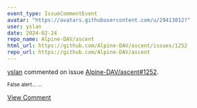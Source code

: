 ```yaml
---
event_type: IssueCommentEvent
avatar: "https://avatars.githubusercontent.com/u/29413012?"
user: yslan
date: 2024-02-24
repo_name: Alpine-DAV/ascent
html_url: https://github.com/Alpine-DAV/ascent/issues/1252
repo_url: https://github.com/Alpine-DAV/ascent
---
```


<a href='https://github.com/yslan' target='_blank'>yslan</a> commented on issue <a href='https://github.com/Alpine-DAV/ascent/issues/1252' target='_blank'>Alpine-DAV/ascent#1252</a>.

<small>False alert......</small>

<a href='https://github.com/Alpine-DAV/ascent/issues/1252' target='_blank'>View Comment</a>
